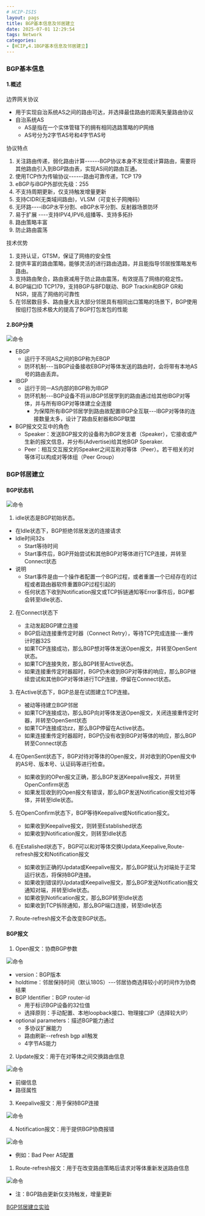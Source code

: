 ```yaml
---
# HCIP-ISIS
layout: pags
title: BGP基本信息及邻居建立
date: 2025-07-01 12:29:54
tags: Network
categories: 
- [HCIP,4.1BGP基本信息及邻居建立] 
---
```


### BGP基本信息

#### 1.概述

边界网关协议        
- 用于实现自治系统AS之间的路由可达，并选择最佳路由的距离矢量路由协议
- 自治系统AS
  - AS是指在一个实体管辖下的拥有相同选路策略的IP网络
  - AS号分为2字节AS号和4字节AS号
   <!-- more -->
协议特点        
1. 关注路由传递，弱化路由计算------BGP协议本身不发现或计算路由，需要将其他路由引入到BGP路由表，实现AS间的路由互通。
2. 使用TCP作为传输协议------路由可靠传递，TCP 179
3. eBGP与iBGP外部优先级：255
4. 不支持周期更新，仅支持触发增量更新
5. 支持CIDR(无类域间路由)，VLSM（可变长子网掩码）
6. 无环路----iBGP水平分割、eBGP水平分割、反射器场景防环
7. 易于扩展 ----支持IPV4,IPV6,组播等、支持多拓扑
8. 路由策略丰富
9. 防止路由震荡 

技术优势        
1. 支持认证，GTSM，保证了网络的安全性
2. 提供丰富的路由策略，能够灵活的进行路由选路，并且能指导邻居按策略发布路由。
3. 支持路由聚合，路由衰减用于防止路由震荡，有效提高了网络的稳定性。
4. BGP端口ID TCP179，支持BGP与BFD联动、BGP Trackin和BGP GR和NSR，提高了网络的可靠性
5. 在邻居数目多、路由量大且大部分邻居具有相同出口策略的场景下，BGP使用按组打包技术极大的提高了BGP打包发包的性能 

#### 2.BGP分类

![命令](../imgs/BGP/BGP分类.png)

- EBGP
  - 运行于不同AS之间的BGP称为EBGP
  - 防环机制---当BGP设备接收EBGP对等体发送的路由时，会将带有本地AS号的路由丢弃。
- IBGP
  - 运行于同一AS内部的BGP称为IBGP
  - 防环机制---BGP设备不将从IBGP邻居学到的路由通过给其他IBGP对等体，并与所有IBGP对等体建立全连接
    - 为保障所有iBGP邻居学到路由故配置IBGP全互联---IBGP对等体的连接数量太多，设计了路由反射器和BGP联盟
- BGP报文交互中的角色
  - Speaker：发送BGP报文的设备称为BGP发言者（Speaker），它接收或产生新的报文信息，并分布(Advertise)给其他BGP Speraker. 
  - Peer：相互交互报文的Speaker之间互称对等体（Peer）。若干相关的对等体可以构成对等体组（Peer Group）

### BGP邻居建立

#### BGP状态机

![命令](../imgs/BGP/BGP状态机.png)

1. idle状态是BGP初始状态。
  - 在Idle状态下，BGP拒绝邻居发送的连接请求
  - Idle时间32s
    - Start等待时间
    - Start事件后，BGP开始尝试和其他BGP对等体进行TCP连接，并转至Connect状态
  - 说明
    - Start事件是由一个操作者配置一个BGP过程，或者重置一个已经存在的过程或者路由器软件重置BGP过程引起的
    - 任何状态下收到Notification报文或TCP拆链通知等Error事件后，BGP都会转至Idle状态、

2. 在Connect状态下
   - 主动发起BGP建立连接
   - BGP启动连接重传定时器（Connect Retry），等待TCP完成连接---重传计时器32S
   - 如果TCP连接成功，那么BGP想对等体发送Open报文，并转至OpenSent状态。
   - 如果TCP连接失败，那么BGP转至Active状态。
   - 如果连接重传定时器超时，BGP仍未收到BGP对等体的响应，那么BGP继续尝试和其他BGP对等体进行TCP连接，停留在Connect状态。

3. 在Active状态下，BGP总是在试图建立TCP连接。
   - 被动等待建立BGP邻居
   - 如果TCP连接成功，那么BGP向对等体发送Open报文，关闭连接重传定时器，并转至OpenSent状态
   - 如果TCP连接成功zz，那么BGP停留在Active状态。
   - 如果连接重传定时器超时，BGP仍没有收到BGP对等体的响应，那么BGP转至Connect状态
  
4. 在OpenSent状态下，BGP对待对等体的Open报文，并对收到的Open报文中的AS号、版本号、认证码等进行检查。
   - 如果收到的OPen报文正确，那么BGP发送Keepalive报文，并转至OpenConfirm状态
   - 如果发现收到的Open报文有错误，那么BGP发送Notification报文给对等体，并转至Idle状态。
  
5. 在OpenConfirm状态下，BGP等待Keepalive或Notification报文。
   - 如果收到Keepalive报文，则转至Established状态
   - 如果收到Notification报文，则转至Idle状态
  
6. 在Estalished状态下，BGP可以和对等体交换Updata,Keepalive,Route-refresh报文和Notification报文
   - 如果收到正确的Updata或Keepalive报文，那么BGP就认为对端处于正常运行状态，将保持BGP连接。
   - 如果收到错误的Updata或Keepalive报文，那么BGP发送Notification报文通知对端，并转至Idle状态。
   - 如果收到Notification报文，那么BGP转至Idle状态
   - 如果收到TCP拆除通知，那么BGP端口连接，转至Idle状态

7. Route-refresh报文不会改变BGP状态。

#### BGP报文

1. Open报文：协商BGP参数 
   
![命令](../imgs/BGP/OPEN报文.png)

- version：BGP版本
- holdtime：邻居保持时间（默认180S）---邻居协商选择较小的时间作为协商结果
- BGP Identifier：BGP router-id
  - 用于标识BGP设备的32位值
  - 选择原则：手动配置、本地loopback接口、物理接口IP（选择较大IP）
- optional parameters：描述BGP能力通过
  - 多协议扩展能力
  - 路由刷新--refresh bgp all触发
  - 4字节AS能力

2. Update报文：用于在对等体之间交换路由信息

![命令](../imgs/BGP/Update.png)

- 前缀信息
- 路径属性

3. Keepalive报文：用于保持BGP连接 
   
![命令](../imgs/BGP/keepalive报文.png)

4. Notification报文：用于提供BGP协商报错

![命令](../imgs/BGP/Notification报文.png)

- 例如：Bad Peer AS配置

1. Route-refresh报文：用于在改变路由策略后请求对等体重新发送路由信息

![命令](../imgs/BGP/Route-refresh报文.png)

- 注：BGP路由更新仅支持触发，增量更新

[BGP邻居建立实验]() 

